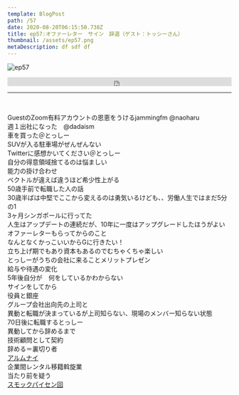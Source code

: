 ```yaml
---  
template: BlogPost  
path: /57
date: 2020-08-20T06:15:50.738Z  
title: ep57:オファーレター　サイン　辞退（ゲスト：トッシーさん）
thumbnail: /assets/ep57.png
metaDescription: df sdf df  
---  
```

![ep57](/assets/ep57.png)  

<iframe width="100%" height="20" scrolling="no" frameborder="no" allow="autoplay" src="https://w.soundcloud.com/player/?url=https%3A//api.soundcloud.com/tracks/878979802%3Fsecret_token%3Ds-PnjL6V5xS2j&color=%23ff5500&inverse=false&auto_play=false&show_user=true"></iframe>
</br>

***
  
</br>

GuestのZoom有料アカウントの恩恵をうけるjammingfm @naoharu  
週１出社になった　@dadaism  
車を買った＠とっしー  
SUVが入る駐車場がぜんぜんない  
Twitterに感想かいてください＠とっしー  
自分の得意領域捨てるのは悩ましい  
能力の掛け合わせ  
ベクトルが違えば違うほど希少性上がる  
50歳手前で転職した人の話  
30歳半ばは中堅でここから変えるのは勇気いるけども、、労働人生ではまだ5分の1  
3ヶ月シンガポールに行ってた  
人生はアップデートの連続だが、10年に一度はアップグレードしたほうがよい  
オファーレターもらってからのこと  
なんとなくかっこいいからGに行きたい！  
立ち上げ期でもあり資本もあるのでむちゃくちゃ楽しい  
とっしーがうちの会社に来ることメリットプレゼン  
給与や待遇の変化  
5年後自分が　何をしているかわからない  
サインをしてから  
役員と銀座  
グループ会社出向先の上司と  
異動と転職が決まっているが上司知らない、現場のメンバー知らない状態  
70日後に転職するとっしー  
異動してから辞めるまで  
技術顧問として契約  
辞める＝裏切り者  
[アルムナイ](https://hrnote.jp/contents/contents-8627/)  
企業間レンタル移籍斡旋業  
当たり前を疑う  
[スモックパイセン回](https://jamming.fm/41)  